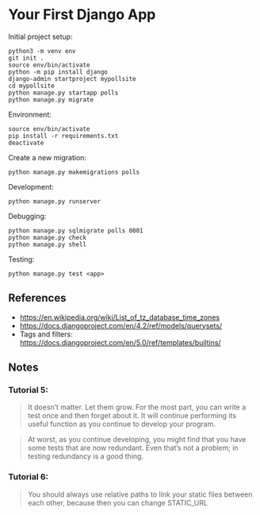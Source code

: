 # Your First Django App

Initial project setup:

```
python3 -m venv env
git init .
source env/bin/activate
python -m pip install django
django-admin startproject mypollsite
cd mypollsite
python manage.py startapp polls
python manage.py migrate
```

Environment:

```
source env/bin/activate
pip install -r requirements.txt
deactivate
```

Create a new migration:

```
python manage.py makemigrations polls
```

Development:

```
python manage.py runserver
```

Debugging:

```
python manage.py sqlmigrate polls 0001
python manage.py check
python manage.py shell
```

Testing:

```
python manage.py test <app>
```

## References

- https://en.wikipedia.org/wiki/List_of_tz_database_time_zones
- https://docs.djangoproject.com/en/4.2/ref/models/querysets/
- Tags and filters: https://docs.djangoproject.com/en/5.0/ref/templates/builtins/

## Notes

### Tutorial 5:

> It doesn’t matter. Let them grow. For the most part, you can write a test once and then forget about it. It will continue performing its useful function as you continue to develop your program.

> At worst, as you continue developing, you might find that you have some tests that are now redundant. Even that’s not a problem; in testing redundancy is a good thing.

### Tutorial 6:

> You should always use relative paths to link your static files between each other, because then you can change STATIC_URL
